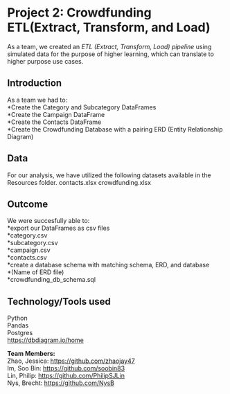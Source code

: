 # Project 2: Crowdfunding ETL(Extract, Transform, and Load)

As a team, we created an *ETL (Extract, Transform, Load) pipeline* using simulated data for the purpose of higher learning, which can translate to higher purpose use cases. 

## **Introduction**<br/>
As a team we had to: <br/>
*Create the Category and Subcategory DataFrames <br/>
*Create the Campaign DataFrame <br/>
*Create the Contacts DataFrame <br/>
*Create the Crowdfunding Database with a pairing ERD (Entity Relationship Diagram) <br/>


## **Data**
For our analysis, we have utilized the following datasets available in the Resources folder.
contacts.xlsx
crowdfunding.xlsx


## **Outcome**
We were succesfully able to: <br/>
*export our DataFrames as csv files <br/>
    *category.csv <br/>
    *subcategory.csv <br/>
    *campaign.csv <br/>
    *contacts.csv <br/>
*create a database schema with matching schema, ERD, and database <br/>
    *(Name of ERD file) <br/>
    *crowdfunding_db_schema.sql <br/>


## **Technology/Tools used**
Python <br/>
Pandas <br/>
Postgres <br/>
https://dbdiagram.io/home <br/>


**Team Members:** <br/>
Zhao, Jessica: https://github.com/zhaojay47 <br/>
Im, Soo Bin: https://github.com/soobin83 <br/>
Lin, Philip: https://github.com/PhilipSJLin <br/>
Nys, Brecht: https://github.com/NysB <br/>
